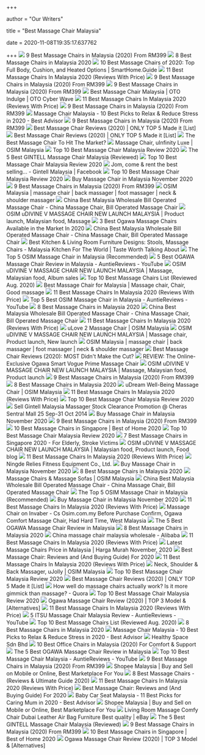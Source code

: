 +++
        
author = "Our Writers"
        
title = "Best Massage Chair Malaysia"
        
date = 2020-11-08T19:35:17.637762
        
+++
[ ![](https://findgoodbuy.com/wp-content/uploads/2019/11/Best-Massage-Chair-Malaysia.jpg)](https://findgoodbuy.com/wp-content/uploads/2019/11/Best-Massage-Chair-Malaysia.jpg) 9 Best Massage Chairs in Malaysia (2020) From RM399
[ ![](https://cdn1.productnation.co/stg/sites/1/best-message-chair-malaysia.jpg)](https://cdn1.productnation.co/stg/sites/1/best-message-chair-malaysia.jpg) 8 Best Massage Chairs in Malaysia 2020
[ ![](https://www.smarthome.guide/wp-content/uploads/2016/01/Best-Massage-Chair-Reviews.jpg)](https://www.smarthome.guide/wp-content/uploads/2016/01/Best-Massage-Chair-Reviews.jpg) 10 Best Massage Chairs of 2020: Top Full Body, Cushion, and Heated Options  | SmartHome.Guide
[ ![](https://bestbuyget.com/wp-content/uploads/Best-Massage-Chairs-In-Malaysia-Bestbuyget.jpg)](https://bestbuyget.com/wp-content/uploads/Best-Massage-Chairs-In-Malaysia-Bestbuyget.jpg) 11 Best Massage Chairs In Malaysia 2020 (Reviews With Price)
[ ![](https://findgoodbuy.com/wp-content/uploads/2019/11/SNOWFIT-Fantasia-4D-Smart-Massage-Chair.jpg)](https://findgoodbuy.com/wp-content/uploads/2019/11/SNOWFIT-Fantasia-4D-Smart-Massage-Chair.jpg) 9 Best Massage Chairs in Malaysia (2020) From RM399
[ ![](https://findgoodbuy.com/wp-content/uploads/2019/11/GINTELL-D%C3%A9Space-Moon-Massage-Chair.jpg)](https://findgoodbuy.com/wp-content/uploads/2019/11/GINTELL-D%C3%A9Space-Moon-Massage-Chair.jpg) 9 Best Massage Chairs in Malaysia (2020) From RM399
[ ![](https://bestreviews.my/images/post/300/GINTELL%20D%C3%A9Vano%20Massage%20Chair.png)](https://bestreviews.my/images/post/300/GINTELL%20D%C3%A9Vano%20Massage%20Chair.png) Best Massage Chair Malaysia | OTO Indulge | OTO Cyber Wave
[ ![](https://bestbuyget.com/wp-content/uploads/GTE-Multi-Function-MW-906-Electric-Relax-4D-Luxury-Zero-Gravity-Massage-Chair.jpg)](https://bestbuyget.com/wp-content/uploads/GTE-Multi-Function-MW-906-Electric-Relax-4D-Luxury-Zero-Gravity-Massage-Chair.jpg) 11 Best Massage Chairs In Malaysia 2020 (Reviews With Price)
[ ![](https://findgoodbuy.com/wp-content/uploads/2019/11/GINTELL-G-Pro-Advance-Massage-Chair.jpg)](https://findgoodbuy.com/wp-content/uploads/2019/11/GINTELL-G-Pro-Advance-Massage-Chair.jpg) 9 Best Massage Chairs in Malaysia (2020) From RM399
[ ![](https://www.bestadvisor.my/wp-content/uploads/2020/08/Massage-Chair-Malaysia-10-Best-Picks-to-Relax-Reduce-Stress-in-2020.png)](https://www.bestadvisor.my/wp-content/uploads/2020/08/Massage-Chair-Malaysia-10-Best-Picks-to-Relax-Reduce-Stress-in-2020.png) Massage Chair Malaysia - 10 Best Picks to Relax & Reduce Stress in 2020 -  Best Advisor
[ ![](https://findgoodbuy.com/wp-content/uploads/2019/11/OSIM-uDivine-Mini-Massage-Sofa.jpg)](https://findgoodbuy.com/wp-content/uploads/2019/11/OSIM-uDivine-Mini-Massage-Sofa.jpg) 9 Best Massage Chairs in Malaysia (2020) From RM399
[ ![](https://www.wellnesswires.com/wp-content/uploads/2018/08/Kahuna.jpeg)](https://www.wellnesswires.com/wp-content/uploads/2018/08/Kahuna.jpeg) Best Massage Chair Reviews (2020) | ONLY TOP 5 Made it [List]
[ ![](https://www.wellnesswires.com/wp-content/uploads/2018/08/Osaki.jpg)](https://www.wellnesswires.com/wp-content/uploads/2018/08/Osaki.jpg) Best Massage Chair Reviews (2020) | ONLY TOP 5 Made it [List]
[ ![](https://thumbor.forbes.com/thumbor/682x610/https://specials-images.forbesimg.com/imageserve/5d237e0934a5c400084abb5a/960x0.jpg?fit=scale)](https://thumbor.forbes.com/thumbor/682x610/https://specials-images.forbesimg.com/imageserve/5d237e0934a5c400084abb5a/960x0.jpg?fit=scale) The Best Massage Chair To Hit The Market?
[ ![](https://osim-ecom-prod.s3.amazonaws.com/catalog/product/cache/4/image/9df78eab33525d08d6e5fb8d27136e95/u/i/uinfinity-luxe-massage-chair-prodct-image-grey-sqr_3.jpg)](https://osim-ecom-prod.s3.amazonaws.com/catalog/product/cache/4/image/9df78eab33525d08d6e5fb8d27136e95/u/i/uinfinity-luxe-massage-chair-prodct-image-grey-sqr_3.jpg) Massage Chair, uInfinity Luxe | OSIM Malaysia
[ ![](https://auntiereviews.com/wp-content/uploads/2020/07/what-top-10-best-massage-chair-malaysia-1024x536.jpg)](https://auntiereviews.com/wp-content/uploads/2020/07/what-top-10-best-massage-chair-malaysia-1024x536.jpg) Top 10 Best Massage Chair Malaysia Review 2020
[ ![](https://auntiereviews.com/wp-content/uploads/2020/07/5-Best-GINTELL-Massage-Chair-Malaysia.jpg)](https://auntiereviews.com/wp-content/uploads/2020/07/5-Best-GINTELL-Massage-Chair-Malaysia.jpg) The 5 Best GINTELL Massage Chair Malaysia (Reviewed)
[ ![](https://auntiereviews.com/wp-content/uploads/2020/07/Top-10-Best-Massage-Chair-Malaysia-Reviews-1024x536.jpg)](https://auntiereviews.com/wp-content/uploads/2020/07/Top-10-Best-Massage-Chair-Malaysia-Reviews-1024x536.jpg) Top 10 Best Massage Chair Malaysia Review 2020
[ ![](https://lookaside.fbsbx.com/lookaside/crawler/media/?media_id=1724869430891834)](https://lookaside.fbsbx.com/lookaside/crawler/media/?media_id=1724869430891834) Jom, come & rent the best selling... - Gintell Malaysia | Facebook
[ ![](https://auntiereviews.com/wp-content/uploads/2020/07/1.-Johnson-Fitness-Synca-Compact-Massage-Chair-MR320.jpg)](https://auntiereviews.com/wp-content/uploads/2020/07/1.-Johnson-Fitness-Synca-Compact-Massage-Chair-MR320.jpg) Top 10 Best Massage Chair Malaysia Review 2020
[ ![](https://a.ipricegroup.com/media/Jillian/masssage_chairs_banner.jpg)](https://a.ipricegroup.com/media/Jillian/masssage_chairs_banner.jpg) Buy Massage Chair in Malaysia November 2020
[ ![](https://findgoodbuy.com/wp-content/uploads/2019/11/OGAWA-iCuddle-Modern-Massage-Swivel-Chair.jpg)](https://findgoodbuy.com/wp-content/uploads/2019/11/OGAWA-iCuddle-Modern-Massage-Swivel-Chair.jpg) 9 Best Massage Chairs in Malaysia (2020) From RM399
[ ![](https://www.osim.com.my/media/wysiwyg/cms/1080x1500_1_.jpg)](https://www.osim.com.my/media/wysiwyg/cms/1080x1500_1_.jpg) OSIM Malaysia | massage chair | back massager | foot massager | neck &  shoulder massager
[ ![](https://image.made-in-china.com/202f0j00kwWtBGnAMdba/Best-Malaysia-Wholesale-Bill-Operated-Massage-Chair.jpg)](https://image.made-in-china.com/202f0j00kwWtBGnAMdba/Best-Malaysia-Wholesale-Bill-Operated-Massage-Chair.jpg) China Best Malaysia Wholesale Bill Operated Massage Chair - China Massage  Chair, Bill Operated Massage Chair
[ ![](https://i.pinimg.com/736x/b5/cc/31/b5cc317d79c940e1b9a3c9f6f0dcfa31.jpg)](https://i.pinimg.com/736x/b5/cc/31/b5cc317d79c940e1b9a3c9f6f0dcfa31.jpg) OSIM uDIVINE V MASSAGE CHAIR NEW LAUNCH MALAYSIA | Product launch, Malaysian  food, Massage
[ ![](https://www.massagetut.com/wp-content/uploads/2017/05/ogawa-massage-chairs.jpg)](https://www.massagetut.com/wp-content/uploads/2017/05/ogawa-massage-chairs.jpg) 3 Best Ogawa Massage Chairs Available in the Market In 2020
[ ![](https://image.made-in-china.com/202f0j00qAWEvDOCkmcT/Best-Malaysia-Wholesale-Bill-Operated-Massage-Chair.jpg)](https://image.made-in-china.com/202f0j00qAWEvDOCkmcT/Best-Malaysia-Wholesale-Bill-Operated-Massage-Chair.jpg) China Best Malaysia Wholesale Bill Operated Massage Chair - China Massage  Chair, Bill Operated Massage Chair
[ ![](https://www.malaysiakitchen.co.uk/wp-content/uploads/2018/07/living-room-massage-chair1.jpg)](https://www.malaysiakitchen.co.uk/wp-content/uploads/2018/07/living-room-massage-chair1.jpg) Best Kitchen & Living Room Furniture Designs: Stools, Massage Chairs -  Malaysia Kitchen For The World | Taste Worth Talking About
[ ![](https://auntiereviews.com/wp-content/uploads/2020/07/top-5-osim-massage-chair-malaysia.jpg)](https://auntiereviews.com/wp-content/uploads/2020/07/top-5-osim-massage-chair-malaysia.jpg) The Top 5 OSIM Massage Chair in Malaysia (Recommended)
[ ![](https://i.ytimg.com/vi/3Yh32c7ZOhs/hqdefault.jpg)](https://i.ytimg.com/vi/3Yh32c7ZOhs/hqdefault.jpg) 5 Best OGAWA Massage Chair Review in Malaysia - AuntieReviews - YouTube
[ ![](https://i.pinimg.com/564x/71/4d/38/714d384e8398aee7b80a49272ef1bf43.jpg)](https://i.pinimg.com/564x/71/4d/38/714d384e8398aee7b80a49272ef1bf43.jpg) OSIM uDIVINE V MASSAGE CHAIR NEW LAUNCH MALAYSIA | Massage, Malaysian food,  Album sales
[ ![](https://www.outletsbaratos.com/wp-content/uploads/2018/11/best-massage-chairs.png)](https://www.outletsbaratos.com/wp-content/uploads/2018/11/best-massage-chairs.png) Top 10 Best Massage Chairs List (Reviewed Aug. 2020)
[ ![](https://i.pinimg.com/originals/90/8d/ae/908dae1969e6bdb7dff67dced52ac85b.jpg)](https://i.pinimg.com/originals/90/8d/ae/908dae1969e6bdb7dff67dced52ac85b.jpg) Best Massage Chair for Malaysia | Massage chair, Chair, Good massage
[ ![](https://bestbuyget.com/wp-content/uploads/OGAWA-Smart-Galaxia-Massage-Chair.jpg)](https://bestbuyget.com/wp-content/uploads/OGAWA-Smart-Galaxia-Massage-Chair.jpg) 11 Best Massage Chairs In Malaysia 2020 (Reviews With Price)
[ ![](https://i.ytimg.com/vi/tveSbc286s8/hqdefault.jpg)](https://i.ytimg.com/vi/tveSbc286s8/hqdefault.jpg) Top 5 Best OSIM Massage Chair in Malaysia - AuntieReviews - YouTube
[ ![](https://cdn1.productnation.co/stg/sites/1/5f7c30957fe9d.jpeg)](https://cdn1.productnation.co/stg/sites/1/5f7c30957fe9d.jpeg) 8 Best Massage Chairs in Malaysia 2020
[ ![](https://image.made-in-china.com/202f0j00kmiEBaNsLJbT/Best-Malaysia-Wholesale-Bill-Operated-Massage-Chair.jpg)](https://image.made-in-china.com/202f0j00kmiEBaNsLJbT/Best-Malaysia-Wholesale-Bill-Operated-Massage-Chair.jpg) China Best Malaysia Wholesale Bill Operated Massage Chair - China Massage  Chair, Bill Operated Massage Chair
[ ![](https://bestbuyget.com/wp-content/uploads/SNOWFIT-Oasis-6D-Zero-Gravity-Smart-Massage-Chair.jpg)](https://bestbuyget.com/wp-content/uploads/SNOWFIT-Oasis-6D-Zero-Gravity-Smart-Massage-Chair.jpg) 11 Best Massage Chairs In Malaysia 2020 (Reviews With Price)
[ ![](https://osim-ecom-prod.s3.amazonaws.com/catalog/product/cache/4/image/9df78eab33525d08d6e5fb8d27136e95/u/l/ulove2-massage-chair-product-image-blue-sqr_2_3.jpg)](https://osim-ecom-prod.s3.amazonaws.com/catalog/product/cache/4/image/9df78eab33525d08d6e5fb8d27136e95/u/l/ulove2-massage-chair-product-image-blue-sqr_2_3.jpg) uLove 2 Massage Chair | OSIM Malaysia
[ ![](https://i.pinimg.com/736x/83/11/d1/8311d17f8a3ef7c8002769d9702dc04c.jpg)](https://i.pinimg.com/736x/83/11/d1/8311d17f8a3ef7c8002769d9702dc04c.jpg) OSIM uDIVINE V MASSAGE CHAIR NEW LAUNCH MALAYSIA | Massage chair, Product  launch, New launch
[ ![](https://www.osim.com.my/media/wysiwyg/cms/1920x850-01_4.jpg)](https://www.osim.com.my/media/wysiwyg/cms/1920x850-01_4.jpg) OSIM Malaysia | massage chair | back massager | foot massager | neck &  shoulder massager
[ ![](https://www.healthnerdy.com/wp-content/uploads/2018/03/Massage-Chairs.png)](https://www.healthnerdy.com/wp-content/uploads/2018/03/Massage-Chairs.png) Best Massage Chair Reviews (2020): MOST Didn't Make the Cut?
[ ![](https://cdn01.vulcanpost.com/wp-uploads/2019/09/Ogawa-Smart-Vogue-Prime-Review-Massage-Chair-02-1024x536.jpg)](https://cdn01.vulcanpost.com/wp-uploads/2019/09/Ogawa-Smart-Vogue-Prime-Review-Massage-Chair-02-1024x536.jpg) REVIEW: The Online-Exclusive Ogawa Smart Vogue Prime Massage Chair
[ ![](https://i.pinimg.com/564x/c2/20/d0/c220d00947c15dc26169660f3cb46a32.jpg)](https://i.pinimg.com/564x/c2/20/d0/c220d00947c15dc26169660f3cb46a32.jpg) OSIM uDIVINE V MASSAGE CHAIR NEW LAUNCH MALAYSIA | Massage, Malaysian food,  Product launch
[ ![](https://findgoodbuy.com/wp-content/uploads/2019/11/OGAWA-iSwing-Ultimate-Rocking-Massage-Chair.jpg)](https://findgoodbuy.com/wp-content/uploads/2019/11/OGAWA-iSwing-Ultimate-Rocking-Massage-Chair.jpg) 9 Best Massage Chairs in Malaysia (2020) From RM399
[ ![](https://cdn1.productnation.co/stg/sites/1/5f7c26ddad107.jpeg)](https://cdn1.productnation.co/stg/sites/1/5f7c26ddad107.jpeg) 8 Best Massage Chairs in Malaysia 2020
[ ![](https://osim-ecom-prod.s3.amazonaws.com/catalog/product/cache/4/image/9df78eab33525d08d6e5fb8d27136e95/u/d/udream-massage-chair-product-image-sqr_4.jpg)](https://osim-ecom-prod.s3.amazonaws.com/catalog/product/cache/4/image/9df78eab33525d08d6e5fb8d27136e95/u/d/udream-massage-chair-product-image-sqr_4.jpg) uDream Well-Being Massage Chair | OSIM Malaysia
[ ![](https://bestbuyget.com/wp-content/uploads/GINTELL-DeSpace-Moon-ll-Massage-Chair.jpg)](https://bestbuyget.com/wp-content/uploads/GINTELL-DeSpace-Moon-ll-Massage-Chair.jpg) 11 Best Massage Chairs In Malaysia 2020 (Reviews With Price)
[ ![](https://auntiereviews.com/wp-content/uploads/2020/07/4.-SNOWFIT-Oasis-6D-Zero-Gravity-Smart-Massage-Chair.jpg)](https://auntiereviews.com/wp-content/uploads/2020/07/4.-SNOWFIT-Oasis-6D-Zero-Gravity-Smart-Massage-Chair.jpg) Top 10 Best Massage Chair Malaysia Review 2020
[ ![](https://www.syoknya.my/cms/upload_files/others/advertisement_image1_008747.jpg)](https://www.syoknya.my/cms/upload_files/others/advertisement_image1_008747.jpg) Sell Gintell Malaysia Massager Stock Clearance Promotion @ Cheras Sentral  Mall 25 Sep-31 Oct 2014
[ ![](https://p.ipricegroup.com/c0076cc6a5a4fee7d4af1e6fb9afc381ba6d5d71_0.jpg)](https://p.ipricegroup.com/c0076cc6a5a4fee7d4af1e6fb9afc381ba6d5d71_0.jpg) Buy Massage Chair in Malaysia November 2020
[ ![](https://findgoodbuy.com/wp-content/uploads/2019/11/OGAWA-Mobile-Seat-XE-Duo-Portable-Massage-Cushion.jpg)](https://findgoodbuy.com/wp-content/uploads/2019/11/OGAWA-Mobile-Seat-XE-Duo-Portable-Massage-Cushion.jpg) 9 Best Massage Chairs in Malaysia (2020) From RM399
[ ![](https://i2.wp.com/www.theweddingvowsg.com/wp-content/uploads/2020/09/OSIM-uDivine-V-Massage-Chair-Singapore.jpg?resize=960%2C960&ssl=1)](https://i2.wp.com/www.theweddingvowsg.com/wp-content/uploads/2020/09/OSIM-uDivine-V-Massage-Chair-Singapore.jpg?resize=960%2C960&ssl=1) 10 Best Massage Chairs in Singapore | Best of Home 2020
[ ![](https://auntiereviews.com/wp-content/uploads/2020/07/8.-OSIM-uLove-2-Signature-Massage-Chair.jpg)](https://auntiereviews.com/wp-content/uploads/2020/07/8.-OSIM-uLove-2-Signature-Massage-Chair.jpg) Top 10 Best Massage Chair Malaysia Review 2020
[ ![](https://cdn1.productnation.co/stg/sites/3/best-massage-chairs-malaysia.jpg)](https://cdn1.productnation.co/stg/sites/3/best-massage-chairs-malaysia.jpg) 7 Best Massage Chairs in Singapore 2020 - For Elderly, Stroke Victims
[ ![](https://i.pinimg.com/736x/33/88/a2/3388a2f466521408e2a4d36dbb8fd9f1.jpg)](https://i.pinimg.com/736x/33/88/a2/3388a2f466521408e2a4d36dbb8fd9f1.jpg) OSIM uDIVINE V MASSAGE CHAIR NEW LAUNCH MALAYSIA | Malaysian food, Product  launch, Food blog
[ ![](https://bestbuyget.com/wp-content/uploads/OGAWA-Smart-Vogue-Prime-Massage-Chair.jpg)](https://bestbuyget.com/wp-content/uploads/OGAWA-Smart-Vogue-Prime-Massage-Chair.jpg) 11 Best Massage Chairs In Malaysia 2020 (Reviews With Price)
[ ![](https://img.tradees.com/file/upload/2020/06/21/Best-4D-Zero-Gravity-ODM-OEM-electric-full-body-Massage-Chair-Malaysia-Mechanism.jpg)](https://img.tradees.com/file/upload/2020/06/21/Best-4D-Zero-Gravity-ODM-OEM-electric-full-body-Massage-Chair-Malaysia-Mechanism.jpg) Ningde Relies Fitness Equipment Co., Ltd.
[ ![](https://p.ipricegroup.com/6e25b474bf6bb39d0f62eba0036034443f50939f_0.jpg)](https://p.ipricegroup.com/6e25b474bf6bb39d0f62eba0036034443f50939f_0.jpg) Buy Massage Chair in Malaysia November 2020
[ ![](https://cdn1.productnation.co/stg/sites/1/5f7c1f20915ae.jpeg)](https://cdn1.productnation.co/stg/sites/1/5f7c1f20915ae.jpeg) 8 Best Massage Chairs in Malaysia 2020
[ ![](https://www.osim.com.my/media/wysiwyg/cms/category-ulove-2-red-full-m.jpg)](https://www.osim.com.my/media/wysiwyg/cms/category-ulove-2-red-full-m.jpg) Massage Chairs & Massage Sofas | OSIM Malaysia
[ ![](https://image.made-in-china.com/202f0j00kmiTCuNWrJot/Best-Malaysia-Wholesale-Bill-Operated-Massage-Chair.jpg)](https://image.made-in-china.com/202f0j00kmiTCuNWrJot/Best-Malaysia-Wholesale-Bill-Operated-Massage-Chair.jpg) China Best Malaysia Wholesale Bill Operated Massage Chair - China Massage  Chair, Bill Operated Massage Chair
[ ![](https://auntiereviews.com/wp-content/uploads/2020/07/1.-uVibro-Exercise-Lounger.jpg)](https://auntiereviews.com/wp-content/uploads/2020/07/1.-uVibro-Exercise-Lounger.jpg) The Top 5 OSIM Massage Chair in Malaysia (Recommended)
[ ![](https://p.ipricegroup.com/8f9aa60f7d859bb033c1a016893f60a86fed5159_0.jpg)](https://p.ipricegroup.com/8f9aa60f7d859bb033c1a016893f60a86fed5159_0.jpg) Buy Massage Chair in Malaysia November 2020
[ ![](https://bestbuyget.com/wp-content/uploads/OSIM-uDivine-Mini-Massage-Sofa.jpg)](https://bestbuyget.com/wp-content/uploads/OSIM-uDivine-Mini-Massage-Sofa.jpg) 11 Best Massage Chairs In Malaysia 2020 (Reviews With Price)
[ ![](https://invaberstorage.blob.core.windows.net/invaber-media/516201681518AM_mzl.pwgkdess.1024x1024-65.jpg)](https://invaberstorage.blob.core.windows.net/invaber-media/516201681518AM_mzl.pwgkdess.1024x1024-65.jpg) Massage Chair on Invaber - Cs Osim.com.my Before Purchase Confirm, Ogawa  Comfort Massage Chair, Had Hard Time, West Malaysia
[ ![](https://auntiereviews.com/wp-content/uploads/2020/07/2.-OGAWA-Master-Drive-Plus.jpg)](https://auntiereviews.com/wp-content/uploads/2020/07/2.-OGAWA-Master-Drive-Plus.jpg) The 5 Best OGAWA Massage Chair Review in Malaysia
[ ![](https://cdn1.productnation.co/stg/sites/1/5f7c1ee12987b.jpeg)](https://cdn1.productnation.co/stg/sites/1/5f7c1ee12987b.jpeg) 8 Best Massage Chairs in Malaysia 2020
[ ![](https://sc02.alicdn.com/kf/H96b87047e8e744f791c8edaf5c31ca4fc/best-leather-living-room-malaysia-massage-chair.jpg)](https://sc02.alicdn.com/kf/H96b87047e8e744f791c8edaf5c31ca4fc/best-leather-living-room-malaysia-massage-chair.jpg) China massage chair malaysia wholesale  - Alibaba
[ ![](https://bestbuyget.com/wp-content/uploads/OSIM-uDivine-V-Premium-Massage-Chair.jpg)](https://bestbuyget.com/wp-content/uploads/OSIM-uDivine-V-Premium-Massage-Chair.jpg) 11 Best Massage Chairs In Malaysia 2020 (Reviews With Price)
[ ![](https://a.ipricegroup.com/media/Joel/massage.jpg)](https://a.ipricegroup.com/media/Joel/massage.jpg) Latest Massage Chairs Price in Malaysia | Harga Murah November, 2020
[ ![](https://www.thegoodbody.com/wp-content/uploads/2020/08/Best-Massage-Chair-Reviews-and-Buying-Guide-2020.jpg)](https://www.thegoodbody.com/wp-content/uploads/2020/08/Best-Massage-Chair-Reviews-and-Buying-Guide-2020.jpg) Best Massage Chair: Reviews and (And Buying Guide) For 2020
[ ![](https://bestbuyget.com/wp-content/uploads/SNOWFIT-Elizabeth-8D-Zero-Gravity-Luxury-Smart-Massage-Chair.jpg)](https://bestbuyget.com/wp-content/uploads/SNOWFIT-Elizabeth-8D-Zero-Gravity-Luxury-Smart-Massage-Chair.jpg) 11 Best Massage Chairs In Malaysia 2020 (Reviews With Price)
[ ![](https://osim-ecom-prod.s3.amazonaws.com/catalog/product/cache/4/image/9df78eab33525d08d6e5fb8d27136e95/u/j/ujolly-back-massager-product-image-red-sqr_7.jpg)](https://osim-ecom-prod.s3.amazonaws.com/catalog/product/cache/4/image/9df78eab33525d08d6e5fb8d27136e95/u/j/ujolly-back-massager-product-image-red-sqr_7.jpg) Neck, Shoulder & Back Massager, uJolly | OSIM Malaysia
[ ![](https://auntiereviews.com/wp-content/uploads/2020/07/7.-OSIM-uDivine-Mini-Massage-Sofa.jpg)](https://auntiereviews.com/wp-content/uploads/2020/07/7.-OSIM-uDivine-Mini-Massage-Sofa.jpg) Top 10 Best Massage Chair Malaysia Review 2020
[ ![](https://www.wellnesswires.com/wp-content/uploads/2018/08/Inada.jpg)](https://www.wellnesswires.com/wp-content/uploads/2018/08/Inada.jpg) Best Massage Chair Reviews (2020) | ONLY TOP 5 Made it [List]
[ ![](https://qph.fs.quoracdn.net/main-qimg-4f6e823eb7b3a9c9f89aa379d8bd5f68.webp)](https://qph.fs.quoracdn.net/main-qimg-4f6e823eb7b3a9c9f89aa379d8bd5f68.webp) How well do massage chairs actually work? Is it more gimmick than massage?  - Quora
[ ![](https://auntiereviews.com/wp-content/uploads/2020/07/6.-GINTELL-G-Pro-Advance-Massage-Chair.jpg)](https://auntiereviews.com/wp-content/uploads/2020/07/6.-GINTELL-G-Pro-Advance-Massage-Chair.jpg) Top 10 Best Massage Chair Malaysia Review 2020
[ ![](https://www.wellnessgrit.com/wp-content/uploads/2019/04/word-image-24.jpeg)](https://www.wellnessgrit.com/wp-content/uploads/2019/04/word-image-24.jpeg) Ogawa Massage Chair Review (2020) | TOP 3 Model & [Alternatives]
[ ![](https://bestbuyget.com/wp-content/uploads/GINTELL-DeSpace-Star-X-Massage-Chair.jpg)](https://bestbuyget.com/wp-content/uploads/GINTELL-DeSpace-Star-X-Massage-Chair.jpg) 11 Best Massage Chairs In Malaysia 2020 (Reviews With Price)
[ ![](https://i.ytimg.com/vi/aS4wyndhS4c/maxresdefault.jpg)](https://i.ytimg.com/vi/aS4wyndhS4c/maxresdefault.jpg) 5 ITSU Massage Chair Malaysia Review - AuntieReviews - YouTube
[ ![](https://www.outletsbaratos.com/wp-content/uploads/2018/11/Ideal-massage-Full-Featured-Shiatsu-Chair.png)](https://www.outletsbaratos.com/wp-content/uploads/2018/11/Ideal-massage-Full-Featured-Shiatsu-Chair.png) Top 10 Best Massage Chairs List (Reviewed Aug. 2020)
[ ![](https://cdn1.productnation.co/stg/sites/1/5f7c2cf13182b.jpeg)](https://cdn1.productnation.co/stg/sites/1/5f7c2cf13182b.jpeg) 8 Best Massage Chairs in Malaysia 2020
[ ![](https://www.bestadvisor.my/wp-content/uploads/2020/08/SNOWFIT-SnowFeet-Pro-XL.jpg)](https://www.bestadvisor.my/wp-content/uploads/2020/08/SNOWFIT-SnowFeet-Pro-XL.jpg) Massage Chair Malaysia - 10 Best Picks to Relax & Reduce Stress in 2020 -  Best Advisor
[ ![](https://www.newpages.com.my/customer/images/1555551656fc7445c419ff826ee202afb5c12bded0.jpg)](https://www.newpages.com.my/customer/images/1555551656fc7445c419ff826ee202afb5c12bded0.jpg) Healthy Space Sdn Bhd
[ ![](https://findgoodbuy.com/wp-content/uploads/2020/01/Best-Office-Chair-Malaysia.jpg)](https://findgoodbuy.com/wp-content/uploads/2020/01/Best-Office-Chair-Malaysia.jpg) 10 Best Office Chairs in Malaysia (2020) For Comfort & Support
[ ![](https://auntiereviews.com/wp-content/uploads/2020/07/4.-OGAWA-Master-Drive-AI-2.0.jpg)](https://auntiereviews.com/wp-content/uploads/2020/07/4.-OGAWA-Master-Drive-AI-2.0.jpg) The 5 Best OGAWA Massage Chair Review in Malaysia
[ ![](https://i.ytimg.com/vi/x8AZIvmCHfU/maxresdefault.jpg)](https://i.ytimg.com/vi/x8AZIvmCHfU/maxresdefault.jpg) Top 10 Best Massage Chair Malaysia - AuntieReviews - YouTube
[ ![](https://findgoodbuy.com/wp-content/uploads/2019/11/GINTELL-D%C3%A9Space-Sun-Massage-Chair.jpg)](https://findgoodbuy.com/wp-content/uploads/2019/11/GINTELL-D%C3%A9Space-Sun-Massage-Chair.jpg) 9 Best Massage Chairs in Malaysia (2020) From RM399
[ ![](https://cf.shopee.com.my/file/8632b5ee8e43c4bae794ef9fdaf08dd0)](https://cf.shopee.com.my/file/8632b5ee8e43c4bae794ef9fdaf08dd0) Shopee Malaysia | Buy and Sell on Mobile or Online, Best Marketplace For You
[ ![](https://www.massagexpert.net/wp-content/uploads/2017/11/2017-NEW-SM-SERIES-AIR-FLOAT-3D-6-INFRARED-ROLLER-MECHANISM-KAHUNA-SUPERIOR-MASSAGE-CHAIR-SM-9000-Comb-Brown-WG.jpg)](https://www.massagexpert.net/wp-content/uploads/2017/11/2017-NEW-SM-SERIES-AIR-FLOAT-3D-6-INFRARED-ROLLER-MECHANISM-KAHUNA-SUPERIOR-MASSAGE-CHAIR-SM-9000-Comb-Brown-WG.jpg) 8 Best Massage Chairs - (Reviews & Ultimate Guide 2020)
[ ![](https://bestbuyget.com/wp-content/uploads/Best-Office-Chairs-In-Malaysia-Bestbuyget-300x158.jpg)](https://bestbuyget.com/wp-content/uploads/Best-Office-Chairs-In-Malaysia-Bestbuyget-300x158.jpg) 11 Best Massage Chairs In Malaysia 2020 (Reviews With Price)
[ ![](https://www.thegoodbody.com/wp-content/uploads/2019/10/The-Good-Body-Best-Massage-Chair-03-2019-pin-it.jpg)](https://www.thegoodbody.com/wp-content/uploads/2019/10/The-Good-Body-Best-Massage-Chair-03-2019-pin-it.jpg) Best Massage Chair: Reviews and (And Buying Guide) For 2020
[ ![](https://www.bestadvisor.my/wp-content/uploads/2020/08/Baby-Car-Seat-Malaysia-11-Best-Picks-for-Caring-Mum-in-2020-.png)](https://www.bestadvisor.my/wp-content/uploads/2020/08/Baby-Car-Seat-Malaysia-11-Best-Picks-for-Caring-Mum-in-2020-.png) Baby Car Seat Malaysia - 11 Best Picks for Caring Mum in 2020 - Best Advisor
[ ![](https://cf.shopee.com.my/file/860a37da96a8917339c3750ad03b2bc2)](https://cf.shopee.com.my/file/860a37da96a8917339c3750ad03b2bc2) Shopee Malaysia | Buy and Sell on Mobile or Online, Best Marketplace For You
[ ![](https://i.ebayimg.com/images/g/ZMYAAOSwAn9caYrZ/s-l300.jpg)](https://i.ebayimg.com/images/g/ZMYAAOSwAn9caYrZ/s-l300.jpg) Living Room Massage Comfy Chair Dubai Leather Air Bag Furniture Best  quality | eBay
[ ![](https://auntiereviews.com/wp-content/uploads/2020/07/1.-D%C3%A9Vano-S-FUNtastic.jpg)](https://auntiereviews.com/wp-content/uploads/2020/07/1.-D%C3%A9Vano-S-FUNtastic.jpg) The 5 Best GINTELL Massage Chair Malaysia (Reviewed)
[ ![](https://findgoodbuy.com/wp-content/uploads/2019/11/SNOWFIT-SettleBack-Massage-Cushion-Chair.jpg)](https://findgoodbuy.com/wp-content/uploads/2019/11/SNOWFIT-SettleBack-Massage-Cushion-Chair.jpg) 9 Best Massage Chairs in Malaysia (2020) From RM399
[ ![](https://i0.wp.com/www.theweddingvowsg.com/wp-content/uploads/2020/09/MiuDelight-V2-Massage-Chair-Singpore.jpg?resize=600%2C600&ssl=1)](https://i0.wp.com/www.theweddingvowsg.com/wp-content/uploads/2020/09/MiuDelight-V2-Massage-Chair-Singpore.jpg?resize=600%2C600&ssl=1) 10 Best Massage Chairs in Singapore | Best of Home 2020
[ ![](https://www.wellnessgrit.com/wp-content/uploads/2019/04/word-image-25.jpeg)](https://www.wellnessgrit.com/wp-content/uploads/2019/04/word-image-25.jpeg) Ogawa Massage Chair Review (2020) | TOP 3 Model & [Alternatives]
